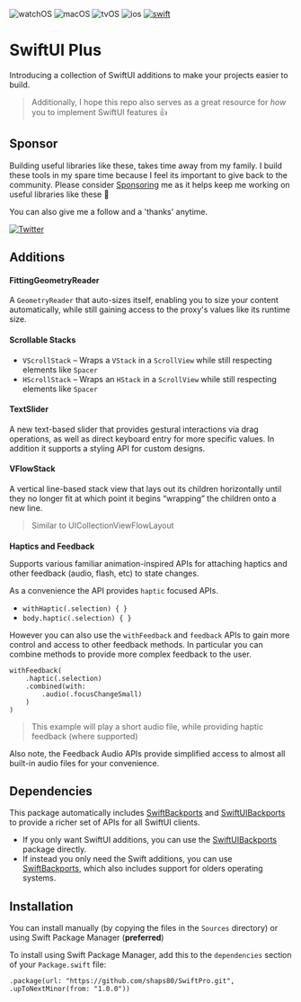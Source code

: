 ![watchOS](https://img.shields.io/badge/watchOS-DE1F51)
![macOS](https://img.shields.io/badge/macOS-EE751F)
![tvOS](https://img.shields.io/badge/tvOS-00B9BB)
![ios](https://img.shields.io/badge/iOS-0C62C7)
[![swift](https://img.shields.io/endpoint?url=https%3A%2F%2Fswiftpackageindex.com%2Fapi%2Fpackages%2Fshaps80%2FSwiftPro%2Fbadge%3Ftype%3Dswift-versions)](https://swiftpackageindex.com/shaps80/SwiftPro)

# SwiftUI Plus

Introducing a collection of SwiftUI additions to make your projects easier to build.

> Additionally, I hope this repo also serves as a great resource for _how_ you to implement SwiftUI features 👍

## Sponsor

Building useful libraries like these, takes time away from my family. I build these tools in my spare time because I feel its important to give back to the community. Please consider [Sponsoring](https://github.com/sponsors/shaps80) me as it helps keep me working on useful libraries like these 😬

You can also give me a follow and a 'thanks' anytime.

[![Twitter](https://img.shields.io/badge/Twitter-@shaps-4AC71B)](http://twitter.com/shaps)

## Additions

#### FittingGeometryReader

A `GeometryReader` that auto-sizes itself, enabling you to size your content automatically, while still gaining access to the proxy's values like its runtime size.

#### Scrollable Stacks

- `VScrollStack` – Wraps a `VStack` in a `ScrollView` while still respecting elements like `Spacer`
- `HScrollStack` – Wraps an `HStack` in a `ScrollView` while still respecting elements like `Spacer`

#### TextSlider

A new text-based slider that provides gestural interactions via drag operations, as well as direct keyboard entry for more specific values. In addition it supports a styling API for custom designs.

#### VFlowStack

A vertical line-based stack view that lays out its children horizontally until they no longer fit at which point it begins “wrapping” the children onto a new line.

> Similar to UICollectionViewFlowLayout

####

__Haptics and Feedback__

Supports various familiar animation-inspired APIs for attaching haptics and other feedback (audio, flash, etc) to state changes.

As a convenience the API provides `haptic` focused APIs.

- `withHaptic(.selection) { }`
- `body.haptic(.selection) { }`

However you can also use the `withFeedback` and `feedback` APIs to gain more control and access to other feedback methods. In particular you can combine methods to provide more complex feedback to the user.

```
withFeedback(
    .haptic(.selection)
    .combined(with: 
        .audio(.focusChangeSmall)
    )
)
```

> This example will play a short audio file, while providing haptic feedback (where supported)

Also note, the Feedback Audio APIs provide simplified access to almost all built-in audio files for your convenience.

## Dependencies

This package automatically includes [SwiftBackports](https://github.com/shaps80/SwiftBackports) and [SwiftUIBackports](https://github.com/shaps80/SwiftUIBackports) to provide a richer set of APIs for all SwiftUI clients.

- If you only want SwiftUI additions, you can use the [SwiftUIBackports](https://github.com/shaps80/SwiftUIBackports) package directly.
- If instead you only need the Swift additions, you can use [SwiftBackports](https://github.com/shaps80/SwiftBackports), which also includes support for olders operating systems.

## Installation

You can install manually (by copying the files in the `Sources` directory) or using Swift Package Manager (**preferred**)

To install using Swift Package Manager, add this to the `dependencies` section of your `Package.swift` file:

`.package(url: "https://github.com/shaps80/SwiftPro.git", .upToNextMinor(from: "1.0.0"))`
